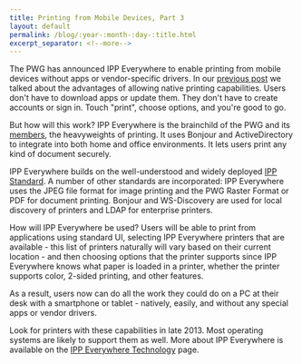 ```yaml
---
title: Printing from Mobile Devices, Part 3
layout: default
permalink: /blog/:year-:month-:day-:title.html
excerpt_separator: <!--more-->
---
```


The PWG has announced IPP Everywhere to enable printing from mobile devices without apps or vendor-specific drivers. In our [previous post](20130517-printing-from-mobile-devices-2.html) we talked about the advantages of allowing native printing capabilities. Users don't have to download apps or update them. They don't have to create accounts or sign in. Touch "print", choose options, and you're good to go.

But how will this work? IPP Everywhere is the brainchild of the PWG and its [members](/members.html), the heavyweights of printing. It uses Bonjour and ActiveDirectory to integrate into both home and office environments. It lets users print any kind of document securely.

IPP Everywhere builds on the well-understood and widely deployed [IPP Standard](/ipp/). A number of other standards are incorporated: IPP Everywhere uses the JPEG file format for image printing and the PWG Raster Format or PDF for document printing. Bonjour and WS-Discovery are used for local discovery of printers and LDAP for enterprise printers.

How will IPP Everywhere be used? Users will be able to print from applications using standard UI, selecting IPP Everywhere printers that are available - this list of printers naturally will vary based on their current location - and then choosing options that the printer supports since IPP Everywhere knows what paper is loaded in a printer, whether the printer supports color, 2-sided printing, and other features.

As a result, users now can do all the work they could do on a PC at their desk with a smartphone or tablet - natively, easily, and without any special apps or vendor drivers.

Look for printers with these capabilities in late 2013. Most operating systems are likely to support them as well.  More about IPP Everywhere is available on the [IPP Everywhere Technology](/ipp/everywhere.html) page.
